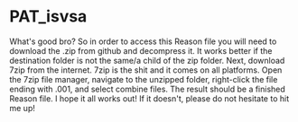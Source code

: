 # PAT_isvsa

What's good bro? So in order to access this Reason file you will need to download the .zip from github and decompress it. It works better if the destination folder is not the same/a child of the zip folder.
Next, download 7zip from the internet. 7zip is the shit and it comes on all platforms. Open the 7zip file manager, navigate to the unzipped folder, right-click the file ending with .001, and select combine files. The result should be a finished Reason file. I hope it all works out! If it doesn't, please do not
hesitate to hit me up!
